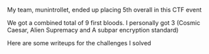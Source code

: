 My team, munintrollet, ended up placing 5th overall in this CTF event

We got a combined total of 9 first bloods. I personally got 3 (Cosmic Caesar, Alien Supremacy and A subpar encryption standard)

Here are some writeups for the challenges I solved

